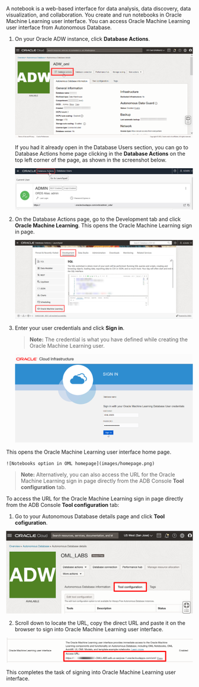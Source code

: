 <!--
    {
        "name":"Sign into Oracle Machine Learning UI",
        "description":"Steps to sign into Oracle Machine Learning UI"
    }
-->

A notebook is a web-based interface for data analysis, data discovery, data visualization, and collaboration. You create and run notebooks in Oracle Machine Learning user interface. You can access Oracle Machine Learning user interface from Autonomous Database.

1. On your Oracle ADW instance, click **Database Actions**.

	![Database Actions in ADW](images/database-actions.png)

	 If you had it already open in the Database Users section, you can go to Database Actions home page clicking in the **Database Actions** on the top left corner of the page, as shown in the screenshot below.

	![Database Actions](images/db-users-db-actions.png)

2. On the Database Actions page, go to the Development tab and click **Oracle Machine Learning**. This opens the Oracle Machine Learning sign in page.

	 ![Oracle Machine Learning Notebooks in ADW](images/adb-dev-oml.png)

3. Enter your user credentials and click **Sign in**.

	> **Note:** The credential is what you have defined while creating the Oracle Machine Learning user.

	![Oracle Machine Learning Notebooks Sign in page](images/omluser-signin.png)

  This opens the Oracle Machine Learning user interface home page.

	![Notebooks option in OML homepage](images/homepage.png)

>**Note:** Alternatively, you can also access the URL for the Oracle Machine Learning sign in page directly from the ADB Console **Tool configuration** tab.  	

To access the URL for the Oracle Machine Learning sign in page directly from the ADB Console **Tool configuration** tab: 

1. Go to your Autonomous Database details page and click **Tool cofiguration**. 

![ADB Console tool configuration tab](images/adb-console-tool.png " ")

2. Scroll down to locate the URL, copy the direct URL and paste it on the browser to sign into Oracle Machine Learning user interface.

![OML URL in ADB Console tool](images/oml-ui-tool-adb-console.png " ")



This completes the task of signing into Oracle Machine Learning user interface.


